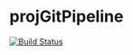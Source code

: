 # projGitPipeline
[![Build Status](https://dev.azure.com/amitdevopsstudies/ProjectPipeline/_apis/build/status/amitgitpipeline.projGitPipeline?branchName=main)](https://dev.azure.com/amitdevopsstudies/ProjectPipeline/_build/latest?definitionId=2&branchName=main)
